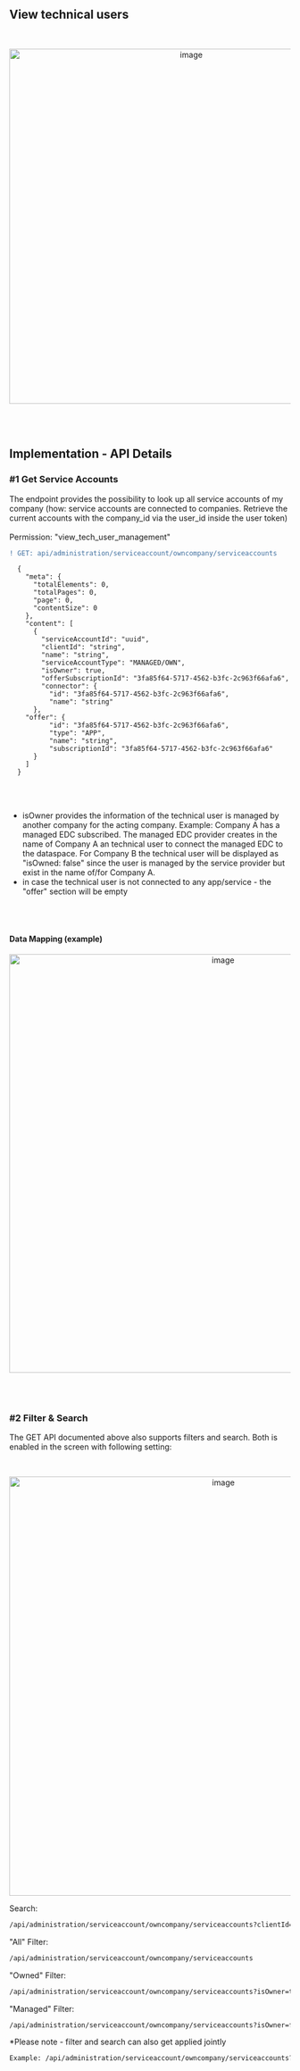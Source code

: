 ## View technical users

<br>

<p align="center">
<img width="636" alt="image" src="https://github.com/catenax-ng/tx-portal-assets/assets/94133633/5cab4d31-3b7b-4754-9702-878e27a2a37d">
</p>

<br>
<br>

## Implementation - API Details

### #1 Get Service Accounts

The endpoint provides the possibility to look up all service accounts of my company (how: service accounts are connected to companies. Retrieve the current accounts with the company_id via the user_id inside the user token)  
<br>
Permission: "view_tech_user_management"

```diff
! GET: api/administration/serviceaccount/owncompany/serviceaccounts
```

      {
        "meta": {
          "totalElements": 0,
          "totalPages": 0,
          "page": 0,
          "contentSize": 0
        },
        "content": [
          {
            "serviceAccountId": "uuid",
            "clientId": "string",
            "name": "string",
            "serviceAccountType": "MANAGED/OWN",
            "isOwner": true,
            "offerSubscriptionId": "3fa85f64-5717-4562-b3fc-2c963f66afa6",
            "connector": {
              "id": "3fa85f64-5717-4562-b3fc-2c963f66afa6",
              "name": "string"
          },
        "offer": {
              "id": "3fa85f64-5717-4562-b3fc-2c963f66afa6",
              "type": "APP",
              "name": "string",
              "subscriptionId": "3fa85f64-5717-4562-b3fc-2c963f66afa6"
          }
        ]
      }

<br>
<br>

* isOwner provides the information of the technical user is managed by another company for the acting company. Example: Company A has a managed EDC subscribed. The managed EDC provider creates in the name of Company A an technical user to connect the managed EDC to the dataspace. For Company B the technical user will be displayed as "isOwned: false" since the user is managed by the service provider but exist in the name of/for Company A.
* in case the technical user is not connected to any app/service - the "offer" section will be empty

<br>
<br>

#### Data Mapping (example)

<p align="center">
<img width="750" alt="image" src="https://github.com/catenax-ng/tx-portal-assets/assets/94133633/34d3a644-422e-4fe2-97c5-fd30861f415e">
</p>

<br>
<br>

### #2 Filter & Search

The GET API documented above also supports filters and search. Both is enabled in the screen with following setting:

<br>

<p align="center">
<img width="751" alt="image" src="https://github.com/catenax-ng/tx-portal-assets/assets/94133633/181f4ede-8a06-4230-bb1e-759c0fad030d">
</p>


Search: 
```diff
/api/administration/serviceaccount/owncompany/serviceaccounts?clientId={clientId}
```

"All" Filter: 
```diff
/api/administration/serviceaccount/owncompany/serviceaccounts
```

"Owned" Filter: 
```diff
/api/administration/serviceaccount/owncompany/serviceaccounts?isOwner=true
```

"Managed" Filter:
```diff
/api/administration/serviceaccount/owncompany/serviceaccounts?isOwner=false
```
 

*Please note - filter and search can also get applied jointly
```diff
Example: /api/administration/serviceaccount/owncompany/serviceaccounts?isOwner=true&clientId={clientId}
```

<br>
<br>


